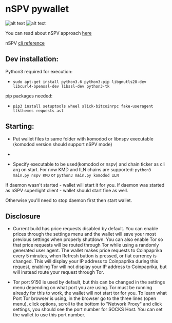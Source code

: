 # nSPV pywallet

![alt text](https://i.imgur.com/hvwr3GP.png)
![alt text](https://i.imgur.com/LDNfDBU.png)


You can read about nSPV approach [here](https://medium.com/@jameslee777/nspv-a-simple-approach-to-superlight-clients-leveraging-notarizations-75d7ef5a37a9)

nSPV [cli reference](https://medium.com/@jameslee777/nspv-reference-cli-client-cf1ffdc03631)

## Dev installation:

Python3 required for execution:

*  `sudo apt-get install python3.6 python3-pip libgnutls28-dev libcurl4-openssl-dev libssl-dev python3-tk`

pip packages needed:

* `pip3 install setuptools wheel slick-bitcoinrpc fake-useragent ttkthemes requests ast`

## Starting:  

* Put wallet files to same folder with komodod or libnspv executable (komodod version should support nSPV mode)
* 

* Specify executable to be used(komodod or nspv) and chain ticker as cli arg on start. For now KMD and ILN chains are supported:
`python3 main.py nspv KMD` or `python3 main.py komodod ILN`

If daemon wasn't started - wallet will start it for you. If daemon was started as nSPV superlight client - wallet should start fine as well.

Otherwise you'll need to stop daemon first then start wallet.

## Disclosure
* Current build has price requests disabled by default. You can enable prices through the settings menu and the wallet will save your most previous settings when properly shutdown. You can also enable Tor so that price requests will be routed through Tor while using a randomly generated user agent. The wallet makes price requests to Coinpaprika every 5 minutes, when Refresh button is pressed, or fiat currency is changed. This will display your IP address to Coinpaprika during this request, enabling Tor will not display your IP address to Coinpaprika, but will instead route your request through Tor.

* Tor port 9150 is used by default, but this can be changed in the settings menu depending on what port you are using. Tor must be running already for this to work, the wallet will not start tor for you. To learn what Port Tor browser is using, in the browser go to the three lines (open menu), click options, scroll to the bottom to "Network Proxy" and click settings, you should see the port number for SOCKS Host. You can set the wallet to use this port number.
